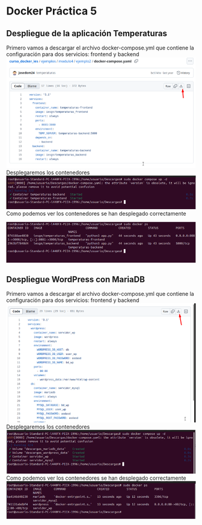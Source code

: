 # Docker Práctica 5
## Despliegue de la aplicación Temperaturas
Primero vamos a descargar el archivo docker-compose.yml que contiene la configuración para dos servicios: frontend y backend
<br>
![Texto alternativo](imagenes4/Screenshot_1.png)
<br>
Desplegaremos los contenedores
<br>
![Texto alternativo](imagenes4/Screenshot_2.png)
<br>
Como podemos ver los contenedores se han desplegado correctamente 
<br>

![Texto alternativo](imagenes4/Screenshot_3.png)
<br>
## Despliegue WordPress con MariaDB
Primero vamos a descargar el archivo docker-compose.yml que contiene la configuración para dos servicios: frontend y backend
<br>
![Texto alternativo](imagenes4/Screenshot_4.png)
<br>
Desplegaremos los contenedores
<br>
![Texto alternativo](imagenes4/Screenshot_5.png)
<br>
Como podemos ver los contenedores se han desplegado correctamente 
<br>
![Texto alternativo](imagenes4/Screenshot_6.png)
